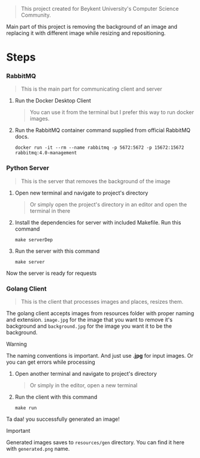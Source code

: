 > This project created for Beykent University's Computer Science Community.

Main part of this project is removing the background of an image and replacing it with different image while resizing and repositioning.

# Steps

### RabbitMQ
> This is the main part for communicating client and server

1. Run the Docker Desktop Client
   > You can use it from the terminal but I prefer this way to run docker images.
3. Run the RabbitMQ container command supplied from official RabbitMQ docs.
   ```
   docker run -it --rm --name rabbitmq -p 5672:5672 -p 15672:15672 rabbitmq:4.0-management
   ```


### Python Server
> This is the server that removes the background of the image
1. Open new terminal and navigate to project's directory
   > Or simply open the project's directory in an editor and open the terminal in there
2. Install the dependencies for server with included Makefile. Run this command
   ```
   make serverDep
   ```
3. Run the server with this command
   ```
   make server
   ```
Now the server is ready for requests

### Golang Client
> This is the client that processes images and places, resizes them.

The golang client accepts images from resources folder with proper naming and extension.
`image.jpg` for the image that you want to remove it's background and `background.jpg` for the image you want it to be the background.

> [!WARNING]
> The naming conventions is important. And just use __.jpg__ for input images. Or you can get errors while processing
 
1. Open another terminal and navigate to project's directory
   > Or simply in the editor, open a new terminal
2. Run the client with this command
   ```
   make run
   ```
Ta daa! you successfully generated an image!

> [!IMPORTANT]
Generated images saves to `resources/gen` directory. You can find it here with `generated.png` name.
